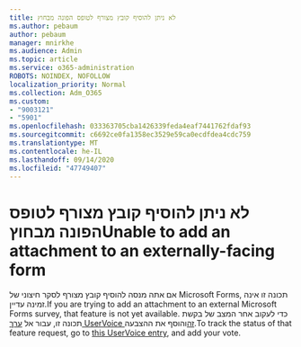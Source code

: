 ```yaml
---
title: לא ניתן להוסיף קובץ מצורף לטופס הפונה מבחוץ
ms.author: pebaum
author: pebaum
manager: mnirkhe
ms.audience: Admin
ms.topic: article
ms.service: o365-administration
ROBOTS: NOINDEX, NOFOLLOW
localization_priority: Normal
ms.collection: Adm_O365
ms.custom:
- "9003121"
- "5901"
ms.openlocfilehash: 033363705cba1426339feda4eaf7441762fdaf93
ms.sourcegitcommit: c6692ce0fa1358ec3529e59ca0ecdfdea4cdc759
ms.translationtype: MT
ms.contentlocale: he-IL
ms.lasthandoff: 09/14/2020
ms.locfileid: "47749407"
---
```

# <a name="unable-to-add-an-attachment-to-an-externally-facing-form"></a><span data-ttu-id="1119b-102">לא ניתן להוסיף קובץ מצורף לטופס הפונה מבחוץ</span><span class="sxs-lookup"><span data-stu-id="1119b-102">Unable to add an attachment to an externally-facing form</span></span>

<span data-ttu-id="1119b-103">אם אתה מנסה להוסיף קובץ מצורף לסקר חיצוני של Microsoft Forms, תכונה זו אינה זמינה עדיין.</span><span class="sxs-lookup"><span data-stu-id="1119b-103">If you are trying to add an attachment to an external Microsoft Forms survey, that feature is not yet available.</span></span> <span data-ttu-id="1119b-104">כדי לעקוב אחר המצב של בקשת תכונה זו, עבור אל [ערך UserVoice זה](https://go.microsoft.com/fwlink/?linkid=2133069)והוסף את ההצבעה.</span><span class="sxs-lookup"><span data-stu-id="1119b-104">To track the status of that feature request, go to [this UserVoice entry](https://go.microsoft.com/fwlink/?linkid=2133069), and add your vote.</span></span>
